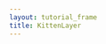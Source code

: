 ```yaml
---
layout: tutorial_frame
title: KittenLayer
---
```

<script type="module">
	import L, {Map, CRS, TileLayer} from 'leaflet';

	const map = new Map('map', {
		crs: CRS.Simple,
		center: [0, 0],
		zoom: 5
	});

	TileLayer.Kitten = TileLayer.extend({
		getTileUrl(coords) {
			const i = Math.ceil(Math.random() * 4) - 1;
			const tag = ['orange', 'hat', 'cute', 'small'];
			return `https://cataas.com/cat/${tag[i]}?width=256&height=256`;
		},
		getAttribution() {
			return '<a href="https://cataas.com/">CATAAS - Cat as a service</a>';
		}
	});

	const kittenTiles = new TileLayer.Kitten();
	map.addLayer(kittenTiles);

	globalThis.L = L; // only for debugging in the developer console
	globalThis.map = map; // only for debugging in the developer console
</script>
